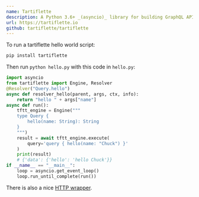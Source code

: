 ```yaml
---
name: Tartiflette
description: A Python 3.6+ _(asyncio)_ library for building GraphQL APIs.
url: https://tartiflette.io
github: tartiflette/tartiflette
---
```


To run a tartiflette hello world script:
```bash
pip install tartiflette
```
Then run `python hello.py` with this code in `hello.py`:
```python
import asyncio
from tartiflette import Engine, Resolver
@Resolver("Query.hello")
async def resolver_hello(parent, args, ctx, info):
    return "hello " + args["name"]
async def run():
    tftt_engine = Engine("""
    type Query {
        hello(name: String): String
    }
    """)
    result = await tftt_engine.execute(
        query='query { hello(name: "Chuck") }'
    )
    print(result)
    # {'data': {'hello': 'hello Chuck'}}
if __name__ == "__main__":
    loop = asyncio.get_event_loop()
    loop.run_until_complete(run())
```
There is also a nice [HTTP wrapper](https://github.com/dailymotion/tartiflette-aiohttp).

